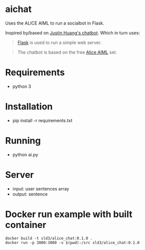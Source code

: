 aichat
=======

Uses the ALICE AIML to run a socialbot in Flask.

Inspired by/based on [Justin Huang's chatbot](https://github.com/jstnhuang/chatbot). Which in turn uses:

> [Flask](http://flask.pocoo.org/) is used to run a simple web server.

> The chatbot is based on the free [Alice AIML](https://code.google.com/p/aiml-en-us-foundation-alice/) set.


# Requirements

- python 3

# Installation

- pip install -r requirements.txt

# Running

- python ai.py

# Server

- input: user sentences array
- output: sentence


# Docker run example with built container

```
docker build -t sld3/alice_chat:0.1.0 .
docker run -p 3000:3000 -v $(pwd):/src sld3/alice_chat:0.1.0
```
